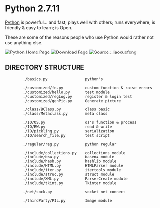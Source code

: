 Python 2.7.11
===============================

[Python](https://www.python.org) is powerful... and fast;
plays well with others;
runs everywhere;
is friendly & easy to learn;
is Open.

These are some of the reasons people who use Python would rather not use anything else.

[![Python Home Page](https://docs.python.org/2/_static/py.png)](https://www.python.org)
[![Download Page](https://wiki.python.org/wiki/europython/img/moin-renamed.png)](https://www.python.org/ftp/python/2.7.11/)
[![Source : liaoxuefeng](http://tva2.sinaimg.cn/crop.0.1.635.635.50/62d8efadgw1ej30downrsj20hs0hq0ws.jpg)](http://www.liaoxuefeng.com/)

DIRECTORY STRUCTURE
-------------------

```
		./basics.py 				python's 

		./customized/fn.py  		custom function & raise errors
		./customized/hello.py 		test module
		./customized/regLog.py 		register & login test
		./customized/genPic.py 		Generate picture

		./class/BClass.py 			class basic
		./class/Metaclass.py 		meta class

		./IO/OS.py 					os's function & process
		./IO/RW.py 					read & write
		./IO/pickling.py 			serialization
		./IO/search_file.py 		test script

		./regular/reg.py 			python regular

		./include/collections.py 	collections module
		./include/b64.py 			base64 module
		./include/hash.py 			hashlib module
		./include/HTML.py 			HTMLParser module
		./include/iter.py 			itertools module
		./include/struc.py 			struct module
		./include/XML.py 			ParserCreate module
		./include/tkint.py 			Tkinter module

		./net/sock.py   			socket net connect
		
		./thirdParty/PIL.py 		Image module
		
```
